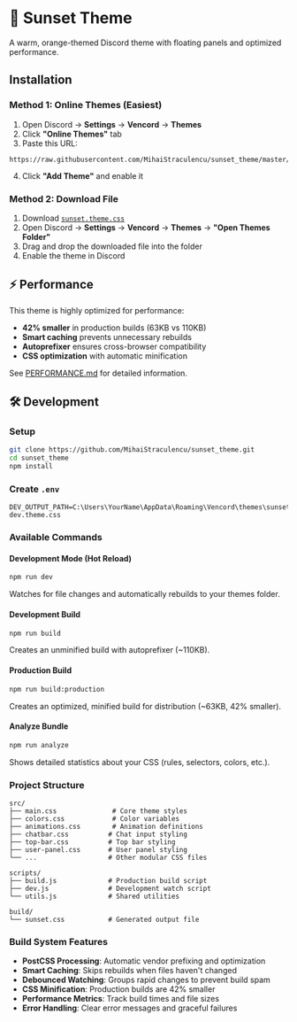 # 🌅 Sunset Theme

A warm, orange-themed Discord theme with floating panels and optimized performance.

## Installation

### Method 1: Online Themes (Easiest)

1. Open Discord → **Settings** → **Vencord** → **Themes**
2. Click **"Online Themes"** tab
3. Paste this URL:
```
https://raw.githubusercontent.com/MihaiStraculencu/sunset_theme/master/themes/sunset.theme.css
```
4. Click **"Add Theme"** and enable it

### Method 2: Download File

1. Download [`sunset.theme.css`](https://raw.githubusercontent.com/MihaiStraculencu/sunset_theme/master/themes/sunset.theme.css)
2. Open Discord → **Settings** → **Vencord** → **Themes** → **"Open Themes Folder"**
3. Drag and drop the downloaded file into the folder
4. Enable the theme in Discord

## ⚡ Performance

This theme is highly optimized for performance:
- **42% smaller** in production builds (63KB vs 110KB)
- **Smart caching** prevents unnecessary rebuilds
- **Autoprefixer** ensures cross-browser compatibility
- **CSS optimization** with automatic minification

See [PERFORMANCE.md](PERFORMANCE.md) for detailed information.

## 🛠️ Development

### Setup

```bash
git clone https://github.com/MihaiStraculencu/sunset_theme.git
cd sunset_theme
npm install
```

### Create `.env`

```env
DEV_OUTPUT_PATH=C:\Users\YourName\AppData\Roaming\Vencord\themes\sunset-dev.theme.css
```

### Available Commands

#### Development Mode (Hot Reload)
```bash
npm run dev
```
Watches for file changes and automatically rebuilds to your themes folder.

#### Development Build
```bash
npm run build
```
Creates an unminified build with autoprefixer (~110KB).

#### Production Build
```bash
npm run build:production
```
Creates an optimized, minified build for distribution (~63KB, 42% smaller).

#### Analyze Bundle
```bash
npm run analyze
```
Shows detailed statistics about your CSS (rules, selectors, colors, etc.).

### Project Structure

```
src/
├── main.css              # Core theme styles
├── colors.css            # Color variables
├── animations.css        # Animation definitions
├── chatbar.css          # Chat input styling
├── top-bar.css          # Top bar styling
├── user-panel.css       # User panel styling
└── ...                  # Other modular CSS files

scripts/
├── build.js             # Production build script
├── dev.js               # Development watch script
└── utils.js             # Shared utilities

build/
└── sunset.css           # Generated output file
```

### Build System Features

- **PostCSS Processing**: Automatic vendor prefixing and optimization
- **Smart Caching**: Skips rebuilds when files haven't changed
- **Debounced Watching**: Groups rapid changes to prevent build spam
- **CSS Minification**: Production builds are 42% smaller
- **Performance Metrics**: Track build times and file sizes
- **Error Handling**: Clear error messages and graceful failures

